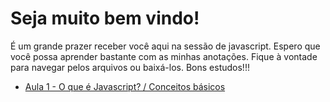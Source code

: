# Seja muito bem vindo!
É um grande prazer receber você aqui na sessão de javascript. Espero que você possa aprender bastante com as minhas anotações. Fique à vontade para navegar pelos arquivos ou baixá-los. Bons estudos!!!

- [Aula 1 - O que é Javascript? / Conceitos básicos](https://github.com/wallinsonrocha/Estudos/blob/master/Javascript/Aula%201%20-%20O%20que%20%C3%A9%20javascript%20e%20conceitos%20b%C3%A1sicos.md)
